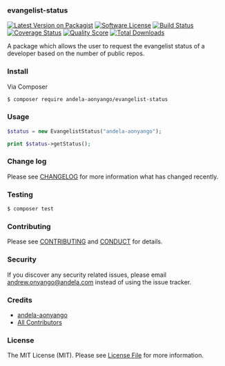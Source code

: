 ### evangelist-status

[![Latest Version on Packagist][ico-version]][link-packagist]
[![Software License][ico-license]](LICENSE.md)
[![Build Status][ico-travis]][link-travis]
[![Coverage Status][ico-scrutinizer]][link-scrutinizer]
[![Quality Score][ico-code-quality]][link-code-quality]
[![Total Downloads][ico-downloads]][link-downloads]

A package which allows the user to request the evangelist status of a developer based on the number of public repos.

### Install

Via Composer

``` bash
$ composer require andela-aonyango/evangelist-status
```

### Usage

``` php
$status = new EvangelistStatus("andela-aonyango");

print $status->getStatus();
```

### Change log

Please see [CHANGELOG](CHANGELOG.md) for more information what has changed recently.

### Testing

``` bash
$ composer test
```

### Contributing

Please see [CONTRIBUTING](CONTRIBUTING.md) and [CONDUCT](CONDUCT.md) for details.

### Security

If you discover any security related issues, please email andrew.onyango@andela.com instead of using the issue tracker.

### Credits

- [andela-aonyango][link-author]
- [All Contributors][link-contributors]

### License

The MIT License (MIT). Please see [License File](LICENSE.md) for more information.

[ico-version]: https://img.shields.io/packagist/v/andela-aonyango/evangelist-status.svg?style=flat-square
[ico-license]: https://img.shields.io/badge/license-MIT-brightgreen.svg?style=flat-square
[ico-travis]: https://img.shields.io/travis/andela-aonyango/evangelist-status/master.svg?style=flat-square
[ico-scrutinizer]: https://img.shields.io/scrutinizer/coverage/g/andela-aonyango/evangelist-status.svg?style=flat-square
[ico-code-quality]: https://img.shields.io/scrutinizer/g/andela-aonyango/evangelist-status.svg?style=flat-square
[ico-downloads]: https://img.shields.io/packagist/dt/andela-aonyango/evangelist-status.svg?style=flat-square

[link-packagist]: https://packagist.org/packages/andela-aonyango/evangelist-status
[link-travis]: https://travis-ci.org/andela-aonyango/evangelist-status
[link-scrutinizer]: https://scrutinizer-ci.com/g/andela-aonyango/evangelist-status/code-structure
[link-code-quality]: https://scrutinizer-ci.com/g/andela-aonyango/evangelist-status
[link-downloads]: https://packagist.org/packages/andela-aonyango/evangelist-status
[link-author]: https://github.com/andela-aonyango
[link-contributors]: ../../contributors
